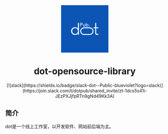 <div align="center">
   <img width="150" src="./dot-public.png" alt="logo"></br>
   <h1>dot-opensource-library</h1>
[![slack](https://shields.io/badge/slack-dot--Public-blueviolet?logo=slack)](https://join.slack.com/t/dotpub/shared_invite/zt-1dcs5s41i-JEzPXJjfpRTn9gNd49Kk3A)
</div> 

## 简介

dot是一个线上工作室，以开发软件、网站前后端为主。

